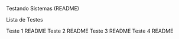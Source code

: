 Testando Sistemas (README)

Lista de Testes

Teste 1 README
Teste 2 README
Teste 3 README
Teste 4 README